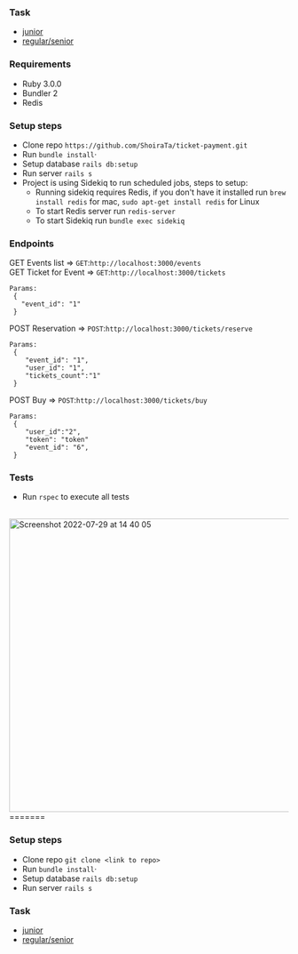 ### Task

- [junior](task_junior.md)
- [regular/senior](task_regular_senior.md)

### Requirements

- Ruby 3.0.0
- Bundler 2
- Redis

### Setup steps

- Clone repo `https://github.com/ShoiraTa/ticket-payment.git`
- Run `bundle install`·
- Setup database `rails db:setup`
- Run server `rails s`
- Project is using Sidekiq to run scheduled jobs, steps to setup:
  - Running sidekiq requires Redis, if you don't have it installed run `brew install redis` for mac, `sudo apt-get install redis` for Linux
  - To start Redis server run `redis-server`
  - To start Sidekiq run `bundle exec sidekiq`

### Endpoints

GET Events list => `GET`:`http://localhost:3000/events`
<br/>
GET Ticket for Event => `GET`:`http://localhost:3000/tickets`

```
Params:
 {
   "event_id": "1"
 }
```

POST Reservation => `POST`:`http://localhost:3000/tickets/reserve`

```
Params:
 {
    "event_id": "1",
    "user_id": "1",
    "tickets_count":"1"
 }
```

POST Buy => `POST`:`http://localhost:3000/tickets/buy`

```
Params:
 {
    "user_id":"2",
    "token": "token"
    "event_id": "6",
 }
```

### Tests

- Run `rspec` to execute all tests
<br/>
<img width="528" alt="Screenshot 2022-07-29 at 14 40 05" src="https://user-images.githubusercontent.com/77038610/181742482-8020dc23-945a-4edf-8911-5dc87886c4d8.png">
=======

### Setup steps

- Clone repo `git clone <link to repo>`
- Run `bundle install`·
- Setup database `rails db:setup`
- Run server `rails s`

### Task

- [junior](task_junior.md)
- [regular/senior](task_regular_senior.md)

